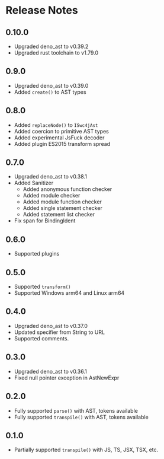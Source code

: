 # Release Notes

## 0.10.0

* Upgraded deno_ast to v0.39.2
* Upgraded rust toolchain to v1.79.0

## 0.9.0

* Upgraded deno_ast to v0.39.0
* Added `create()` to AST types

## 0.8.0

* Added `replaceNode()` to `ISwc4jAst`
* Added coercion to primitive AST types
* Added experimental JsFuck decoder
* Added plugin ES2015 transform spread

## 0.7.0

* Upgraded deno_ast to v0.38.1
* Added Sanitizer
  * Added anonymous function checker
  * Added module checker
  * Added module function checker
  * Added single statement checker
  * Added statement list checker
* Fix span for BindingIdent

## 0.6.0

* Supported plugins

## 0.5.0

* Supported `transform()`
* Supported Windows arm64 and Linux arm64

## 0.4.0

* Upgraded deno_ast to v0.37.0
* Updated specifier from String to URL
* Supported comments.

## 0.3.0

* Upgraded deno_ast to v0.36.1
* Fixed null pointer exception in AstNewExpr

## 0.2.0

* Fully supported `parse()` with AST, tokens available
* Fully supported `transpile()` with AST, tokens available

## 0.1.0

* Partially supported `transpile()` with JS, TS, JSX, TSX, etc.
